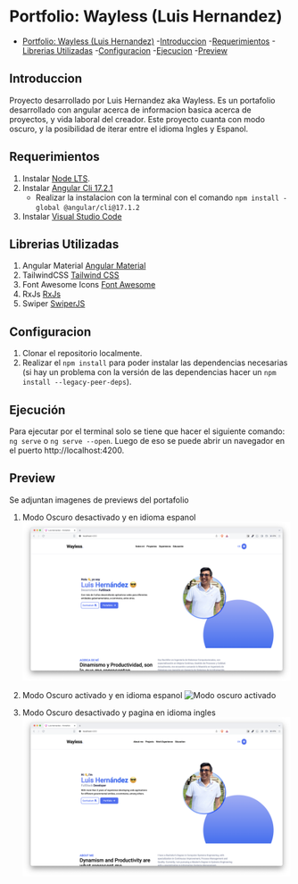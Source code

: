 # Portfolio: Wayless (Luis Hernandez)
- [Portfolio: Wayless (Luis Hernandez)](#portfolio-wayless-luis-hernandez)
    -[Introduccion](#introduccion)
    -[Requerimientos](#requerimientos)
    -[Librerias Utilizadas](#librerias-utilizadas)
    -[Configuracion](#configuracion)
    -[Ejecucion](#ejecución)
    -[Preview](#preview)

## Introduccion
Proyecto desarrollado por Luis Hernandez aka Wayless. Es un portafolio desarrollado con angular acerca de informacion basica acerca de proyectos, y vida laboral del creador.
Este proyecto cuanta con modo oscuro, y la posibilidad de iterar entre el idioma Ingles y Espanol.

## Requerimientos
1. Instalar [Node LTS](https://nodejs.org/es/download).
2. Instalar [Angular Cli 17.2.1](https://angular.io/guide/setup-local)
    - Realizar la instalacion con la terminal con el comando `npm install -global @angular/cli@17.1.2`
3. Instalar [Visual Studio Code](https://code.visualstudio.com/)

## Librerias Utilizadas
1. Angular Material [Angular Material](https://material.angular.io/) 
2. TailwindCSS [Tailwind CSS](https://tailwindcss.com/)
3. Font Awesome Icons [Font Awesome](https://fontawesome.com/)
4. RxJs [RxJs](https://rxjs.dev/guide/overview)
5. Swiper [SwiperJS](https://swiperjs.com/)

## Configuracion
1. Clonar el repositorio localmente.
2. Realizar el `npm install` para poder instalar las dependencias necesarias (si hay un problema con la versión de las dependencias hacer un `npm install --legacy-peer-deps`).

## Ejecución
Para ejecutar por el terminal solo se tiene que hacer el siguiente comando: `ng serve` o `ng serve --open`. Luego de eso se puede abrir un navegador en el puerto http://localhost:4200.

## Preview
Se adjuntan imagenes de previews del portafolio

1. Modo Oscuro desactivado y en idioma espanol
    ![Modo oscuro desactivado](./.img/wayless1.png)

2. Modo Oscuro activado y en idioma espanol
    ![Modo oscuro activado]('./.img/wayless2.png)

3. Modo Oscuro desactivado y pagina en idioma ingles
    ![Pagina en ingles](./.img/wayless3.png)

